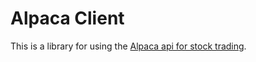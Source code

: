 
# Alpaca Client

This is a library for using the [Alpaca api for stock trading](https://alpaca.markets/).


